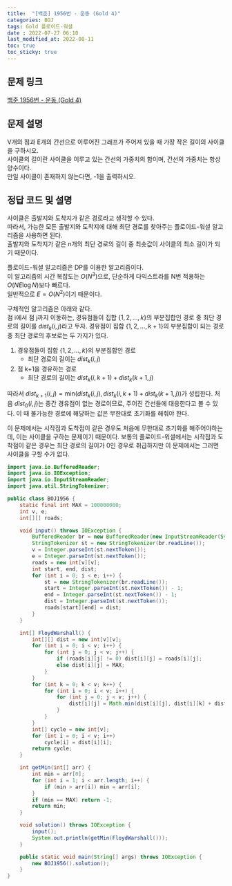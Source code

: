 ```yaml
---
title:  "[백준] 1956번 - 운동 (Gold 4)"
categories: BOJ
tags: Gold 플로이드-워셜
date : 2022-07-27 06:10
last_modified_at: 2022-08-11
toc: true
toc_sticky: true
---
```


## 문제 링크

[백준 1956번 - 운동 (Gold 4)](https://www.acmicpc.net/problem/1956)

## 문제 설명

V개의 점과 E개의 간선으로 이루어진 그래프가 주어져 있을 때 가장 작은 길이의 사이클을 구하시오.  
사이클의 길이란 사이클을 이루고 있는 간선의 가중치의 합이며, 간선의 가중치는 항상 양수이다.  
만일 사이클이 존재하지 않는다면, -1을 출력하시오.

## 정답 코드 및 설명

사이클은 출발지와 도착지가 같은 경로라고 생각할 수 있다.  
따라서, 가능한 모든 출발지와 도착지에 대해 최단 경로를 찾아주는 플로이드-워셜 알고리즘을 사용하면 된다.  
출발지와 도착지가 같은 n개의 최단 경로의 길이 중 최솟값이 사이클의 최소 길이가 되기 때문이다.  

플로이드-워셜 알고리즘은 DP를 이용한 알고리즘이다.  
이 알고리즘의 시간 복잡도는 $O(N^3)$으로, 단순하게 다익스트라를 N번 적용하는 $O(NE \log N)$보다 빠르다.  
일반적으로 $E = O(N^2)$이기 때문이다.  

구체적인 알고리즘은 아래와 같다.  
점 i에서 점 j까지 이동하는, 경유점들이 집합 $\lbrace 1, 2, ... ,k \rbrace$의 부분집합인 경로 중 최단 경로의 길이를 $dist_k (i, j)$라고 두자. 경유점이 집합 $\lbrace 1, 2, ... ,k + 1 \rbrace$의 부분집합이 되는 경로 중 최단 경로의 후보로는 두 가지가 있다.

1. 경유점들이 집합 $\lbrace 1, 2, ... ,k \rbrace$의 부분집합인 경로
   - 최단 경로의 길이는 $dist_{k} (i, j)$
2. 점 k+1을 경유하는 경로
   - 최단 경로의 길이는 $dist_{k} (i, k + 1) + dist_{k} (k + 1, j)$

따라서 $dist_{k+1} (i, j) = \textrm{min}(dist_{k} (i, j), dist_{k} (i, k + 1) + dist_{k} (k + 1, j))$가 성립한다. 처음 $dist_{0}(i, j)$는 중간 경유점이 없는 경로이므로, 주어진 간선들에 대응한다고 볼 수 있다. 이 때 불가능한 경로에 해당하는 값은 무한대로 초기화를 해줘야 한다.

이 문제에서는 시작점과 도착점이 같은 경우도 처음에 무한대로 초기화를 해주어야하는데, 이는 사이클을 구하는 문제이기 때문이다. 보통의 플로이드-워셜에서는 시작점과 도착점이 같은 경우는 최단 경로의 길이가 0인 경우로 취급하지만 이 문제에서는 그러면 사이클을 구할 수가 없다.

```java
import java.io.BufferedReader;
import java.io.IOException;
import java.io.InputStreamReader;
import java.util.StringTokenizer;

public class BOJ1956 {
    static final int MAX = 100000000;
    int v, e;
    int[][] roads;

    void input() throws IOException {
        BufferedReader br = new BufferedReader(new InputStreamReader(System.in));
        StringTokenizer st = new StringTokenizer(br.readLine());
        v = Integer.parseInt(st.nextToken());
        e = Integer.parseInt(st.nextToken());
        roads = new int[v][v];
        int start, end, dist;
        for (int i = 0; i < e; i++) {
            st = new StringTokenizer(br.readLine());
            start = Integer.parseInt(st.nextToken()) - 1;
            end = Integer.parseInt(st.nextToken()) - 1;
            dist = Integer.parseInt(st.nextToken());
            roads[start][end] = dist;
        }
    }

    int[] FloydWarshall() {
        int[][] dist = new int[v][v];
        for (int i = 0; i < v; i++) {
            for (int j = 0; j < v; j++) {
                if (roads[i][j] != 0) dist[i][j] = roads[i][j];
                else dist[i][j] = MAX;
            }
        }
        for (int k = 0; k < v; k++) {
            for (int i = 0; i < v; i++) {
                for (int j = 0; j < v; j++) {
                    dist[i][j] = Math.min(dist[i][j], dist[i][k] + dist[k][j]);
                }
            }
        }
        int[] cycle = new int[v];
        for (int i = 0; i < v; i++)
            cycle[i] = dist[i][i];
        return cycle;
    }

    int getMin(int[] arr) {
        int min = arr[0];
        for (int i = 1; i < arr.length; i++) {
            if (min > arr[i]) min = arr[i];
        }
        if (min == MAX) return -1;
        return min;
    }

    void solution() throws IOException {
        input();
        System.out.println(getMin(FloydWarshall()));
    }

    public static void main(String[] args) throws IOException {
        new BOJ1956().solution();
    }
}

```
